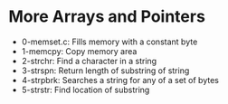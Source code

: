# More Arrays and Pointers

- 0-memset.c: Fills memory with a constant byte
- 1-memcpy: Copy memory area
- 2-strchr: Find a character in a string
- 3-strspn: Return length of substring of string
- 4-strpbrk: Searches a string for any of a set of bytes
- 5-strstr: Find location of substring
